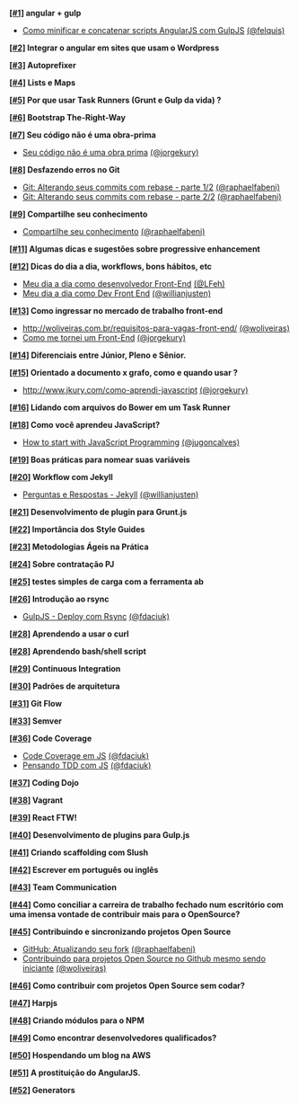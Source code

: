 __[[#1]](/issues/1) angular + gulp__
  - [Como minificar e concatenar scripts AngularJS com GulpJS](http://tutsmais.com.br/blog/angularjs/como-minificar-e-concatenar-scripts-angularjs-com-gulpjs/) [(@felquis)](http://github.com/felquis)

__[[#2]](/issues/2) Integrar o angular em sites que usam o Wordpress__

__[[#3]](/issues/3) Autoprefixer__

__[[#4]](/issues/4) Lists e Maps__

__[[#5]](/issues/5) Por que usar Task Runners (Grunt e Gulp da vida) ?__

__[[#6]](/issues/6) Bootstrap The-Right-Way__

__[[#7]](/issues/7) Seu código não é uma obra-prima__
  - [Seu código não é uma obra prima](http://www.jkury.com/seu-codigo-nao-e-uma-obra-prima) [(@jorgekury)](http://github.com/jorgekury)

__[[#8]](/issues/8) Desfazendo erros no Git__
  - [Git: Alterando seus commits com rebase - parte 1/2](http://www.raphaelfabeni.com.br/git-alterando-commits-parte-1/) [(@raphaelfabeni)](http://github.com/raphaelfabeni)
  - [Git: Alterando seus commits com rebase - parte 2/2](http://www.raphaelfabeni.com.br/git-alterando-commits-parte-2/) [(@raphaelfabeni)](http://github.com/raphaelfabeni)

__[[#9]](/issues/9) Compartilhe seu conhecimento__
  - [Compartilhe seu conhecimento](http://www.raphaelfabeni.com.br/compartilhe-conhecimento/) [(@raphaelfabeni)](http://github.com/raphaelfabeni)

__[[#11]](/issues/11) Algumas dicas e sugestões sobre progressive enhancement__

__[[#12]](/issues/12) Dicas do dia a dia, workflows, bons hábitos, etc__
  - [Meu dia a dia como desenvolvedor Front-End](http://www.felipefialho.com/blog/2015/meu-dia-a-dia-como-dev-frontend/) [(@LFeh)](http://github.com/LFeh)
  - [Meu dia a dia como Dev Front End](http://willianjusten.com.br/meu-dia-a-dia-como-dev-frontend/) [(@willianjusten)](http://github.com/willianjusten)

__[[#13]](/issues/13) Como ingressar no mercado de trabalho front-end__
  - http://woliveiras.com.br/requisitos-para-vagas-front-end/ [(@woliveiras)](http://github.com/woliveiras)
  - [Como me tornei um Front-End](http://www.jkury.com/como-me-tornei-um-frontend/) [(@jorgekury)](http://github.com/jorgekury)

__[[#14]](/issues/14) Diferenciais entre Júnior, Pleno e Sênior.__

__[[#15]](/issues/15) Orientado a documento x grafo, como e quando usar ?__
  - http://www.jkury.com/como-aprendi-javascript [(@jorgekury)](http://github.com/jorgekury)

__[[#16]](/issues/16) Lidando com arquivos do Bower em um Task Runner__

__[[#18]](/issues/18) Como você aprendeu JavaScript?__
  - [How to start with JavaScript Programming](http://jugoncalv.es/blog/javascript/how-to-start-with-javascript/) [(@jugoncalves)](http://github.com/jugoncalves)

__[[#19]](/issues/19) Boas práticas para nomear suas variáveis__

__[[#20]](/issues/20) Workflow com Jekyll__
  - [Perguntas e Respostas - Jekyll](http://willianjusten.com.br/perguntas-e-respostas-jekyll/) [(@willianjusten)](http://github.com/willianjusten)

__[[#21]](/issues/21) Desenvolvimento de plugin para Grunt.js__

__[[#22]](/issues/22) Importância dos Style Guides__

__[[#23]](/issues/23) Metodologias Ágeis na Prática__

__[[#24]](/issues/24) Sobre contratação PJ__

__[[#25]](/issues/25) testes simples de carga com a ferramenta ab__

__[[#26]](/issues/26) Introdução ao rsync__
  - [GulpJS - Deploy com Rsync](http://blog.da2k.com.br/2015/01/27/gulpjs-deploy-com-rsync/) [(@fdaciuk)](http://github.com/fdaciuk)

__[[#28]](/issues/28) Aprendendo a usar o curl__

__[[#28]](/issues/28) Aprendendo bash/shell script__

__[[#29]](/issues/29) Continuous Integration__

__[[#30]](/issues/30) Padrões de arquitetura__

__[[#31]](/issues/31) Git Flow__

__[[#33]](/issues/33) Semver__

__[[#36]](/issues/36) Code Coverage__
  - [Code Coverage em JS](http://blog.da2k.com.br/2015/01/07/code-coverage-em-javascript/) [(@fdaciuk)](http://github.com/fdaciuk)
  - [Pensando TDD com JS](http://blog.da2k.com.br/2015/01/06/pensando-tdd-com-javascript/) [(@fdaciuk)](http://github.com/fdaciuk)

__[[#37]](/issues/37) Coding Dojo__

__[[#38]](/issues/38) Vagrant__

__[[#39]](/issues/39) React FTW!__

__[[#40]](/issues/40) Desenvolvimento de plugins para Gulp.js__

__[[#41]](/issues/41) Criando scaffolding com Slush__

__[[#42]](/issues/42) Escrever em português ou inglês__

__[[#43]](/issues/43) Team Communication__

__[[#44]](/issues/44) Como conciliar a carreira de trabalho fechado num escritório com uma imensa vontade de contribuir mais para o OpenSource?__

__[[#45]](/issues/45) Contribuindo e sincronizando projetos Open Source__
  - [GitHub: Atualizando seu fork](http://www.raphaelfabeni.com.br/atualizando-seu-fork/) [(@raphaelfabeni)](http://github.com/raphaelfabeni)
  - [Contribuindo para projetos Open Source no Github mesmo sendo iniciante](http://woliveiras.com.br/contribuindo-para-projetos-open-source-no-github-mesmo-sendo-iniciante/) [(@woliveiras)](http://github.com/woliveiras)

__[[#46]](/issues/46) Como contribuir com projetos Open Source sem codar?__

__[[#47]](/issues/47) Harpjs__

__[[#48]](/issues/48) Criando módulos para o NPM__

__[[#49]](/issues/49) Como encontrar desenvolvedores qualificados?__

__[[#50]](/issues/50) Hospendando um blog na AWS__

__[[#51]](/issues/51) A prostituição do AngularJS.__

__[[#52]](/issues/52) Generators__